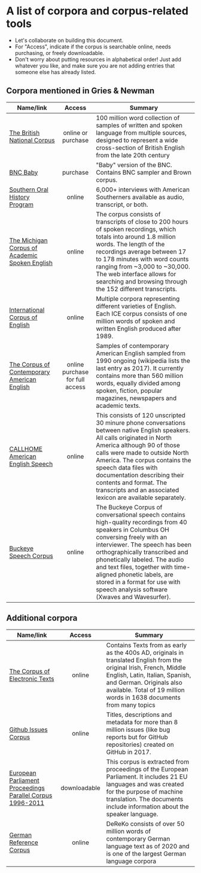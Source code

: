 # A list of corpora and corpus-related tools

- Let's collaborate on building this document.
- For "Access", indicate if the corpus is searchable online, needs purchasing, or freely downloadable.
- Don't worry about putting resources in alphabetical order! Just add whatever you like, and make sure you are not adding entries that someone else has already listed.

## Corpora mentioned in Gries & Newman

| Name/link | Access | Summary |
| --------- | :-----------: | ------- |
| [The British National Corpus](http://www.natcorp.ox.ac.uk/) | online or purchase | 100 million word collection of samples of written and spoken language from multiple sources, designed to represent a wide cross-section of British English from the late 20th century |
| [BNC Baby](http://www.natcorp.ox.ac.uk/corpus/babyinfo.html) | purchase | "Baby" version of the BNC. Contains BNC sampler and Brown corpus. |
| [Southern Oral History Program](https://sohp.org/) | online | 6,000+ interviews with American Southerners available as audio, transcript, or both.|
| [The Michigan Corpus of Academic Spoken English](https://quod.lib.umich.edu/cgi/c/corpus/) | online | The corpus consists of transcripts of close to 200 hours of spoken recordings, which totals into around 1.8 million words. The length of the recordings average between 17 to 178 minutes with word counts ranging from ~3,000 to ~30,000. The web interface allows for searching and browsing through the 152 different transcripts. |
| [International Corpus of English](http://ice-corpora.net/ice/index.html) | online | Multiple corpora representing different varieties of English. Each ICE corpus consists of one million words of spoken and written English produced after 1989. |
| [The Corpus of Contemporary American English](https://www.english-corpora.org/coca/) |online purchase for full access | Samples of contemporary American English sampled from 1990 ongoing (wikipedia lists the last entry as 2017). It currently contains more than 560 million words, equally divided among spoken, fiction, popular magazines, newspapers and academic texts. |
| [CALLHOME American English Speech](https://buckeyecorpus.osu.edu) | online| This consists of 120 unscripted 30 minure phone conversations between native English speakers. All calls originated in North America although 90 of those calls were made to outside North America. The corpus contains the speech data files with documentation describing their contents and format. The transcripts and an associated lexicon are available separately. |
| [Buckeye Speech Corpus](https://catalog.ldc.upenn.edu/LDC97S42) | online | The Buckeye Corpus of conversational speech contains high-quality recordings from 40 speakers in Columbus OH conversing freely with an interviewer. The speech has been orthographically transcribed and phonetically labeled. The audio and text files, together with time-aligned phonetic labels, are stored in a format for use with speech analysis software (Xwaves and Wavesurfer).  |
## Additional corpora

| Name/link | Access | Summary |
| --------- | :-----------: | ------- |
| [The Corpus of Electronic Texts](https://celt.ucc.ie/) | online | Contains Texts from as early as the 400s AD, originals in translated English from the original Irish, French, Middle English, Latin, Italian, Spanish, and German. Originals also available.  Total of 19 million words in 1638 documents from many topics |
| [Github Issues Corpus](https://www.kaggle.com/davidshinn/github-issues) | online | Titles, descriptions and metadata for more than 8 million issues (like bug reports but for GitHub repositories) created on GitHub in 2017. |
| [European Parliament Proceedings Parallel Corpus 1996-2011](http://www.statmt.org/europarl/) | downloadable | This corpus is extracted from proceedings of the European Parliament. It includes 21 EU languages and was created for the purpose of machine translation. The documents include information about the speaker language. |
| [German Reference Corpus](https://www1.ids-mannheim.de/kl/projekte/korpora/) | online | DeReKo consists of over 50 million words of contemporary German language text as of 2020 and is one of the largest German language corpora |
